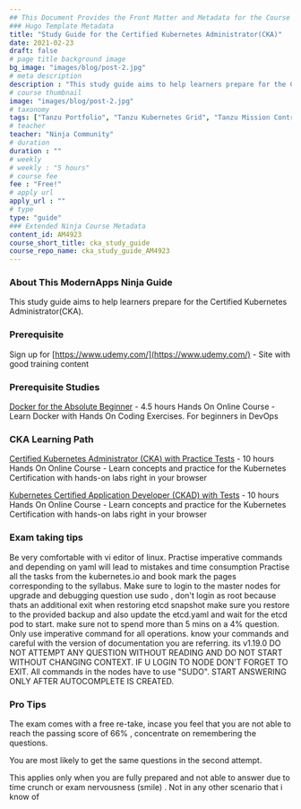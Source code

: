 ```yaml
---
## This Document Provides the Front Matter and Metadata for the Course Information page used in the modernapps.ninja homepage and the member profile page.
### Hugo Template Metadata
title: "Study Guide for the Certified Kubernetes Administrator(CKA)"
date: 2021-02-23
draft: false
# page title background image
bg_image: "images/blog/post-2.jpg"
# meta description
description : "This study guide aims to help learners prepare for the Certified Kubernetes Administrator(CKA)."
# course thumbnail
image: "images/blog/post-2.jpg"
# taxonomy
tags: ["Tanzu Portfolio", "Tanzu Kubernetes Grid", "Tanzu Mission Control", "vSphere with Tanzu", "kubernetes"]
# teacher
teacher: "Ninja Community"
# duration
duration : ""
# weekly
# weekly : "5 hours"
# course fee
fee : "Free!"
# apply url
apply_url : ""
# type
type: "guide"
### Extended Ninja Course Metadata
content_id: AM4923
course_short_title: cka_study_guide
course_repo_name: cka_study_guide_AM4923
---
```



### About This ModernApps Ninja Guide

This study guide aims to help learners prepare for the Certified Kubernetes Administrator(CKA).


### Prerequisite

Sign up for [https://www.udemy.com/](https://www.udemy.com/) -  Site with good training content


### Prerequisite Studies

[Docker for the Absolute Beginner](https://www.udemy.com/course/learn-docker/) - 4.5 hours Hands On Online Course - Learn Docker with Hands On Coding Exercises. For beginners in DevOps
<br>

### CKA Learning Path

[Certified Kubernetes Administrator (CKA) with Practice Tests](https://www.udemy.com/course/certified-kubernetes-administrator-with-practice-tests/) - 10 hours Hands On Online Course - Learn concepts and practice for the Kubernetes Certification with hands-on labs right in your browser
<br>

[Kubernetes Certified Application Developer (CKAD) with Tests](https://www.udemy.com/course/certified-kubernetes-application-developer/) - 10 hours Hands On Online Course - Learn concepts and practice for the Kubernetes Certification with hands-on labs right in your browser
<br>

### Exam taking tips

Be very comfortable with vi editor of linux.
Practise imperative commands and depending on yaml will lead to mistakes and time consumption
Practise all the tasks from the kubernetes.io and book mark the pages corresponding to the syllabus.
Make sure to login to the master nodes for upgrade and debugging question
use sudo , don't login as root because thats an additional exit
when restoring etcd snapshot make sure you restore to the provided backup and also update the etcd.yaml and wait for the etcd pod to start.
make sure not to spend more than 5 mins on a 4% question.
Only use imperative command for all operations. know your commands and careful with the version of documentation you are referring. its v1.19.0
DO NOT ATTEMPT ANY QUESTION WITHOUT READING AND DO NOT START WITHOUT CHANGING CONTEXT. 
IF U LOGIN TO NODE DON'T FORGET TO EXIT. All commands in the nodes have to use "SUDO".
START ANSWERING ONLY AFTER AUTOCOMPLETE IS CREATED. <the kubernetes cheat sheet first line.>


### Pro Tips 
The exam comes with a free re-take, incase you feel that you are not able to reach the passing score of 66% , concentrate on remembering the questions.

You are most likely to get the same questions in the second attempt.

This applies only when you are fully prepared and not able to answer due to time crunch or exam nervousness (smile) . Not in any other scenario that i know of 
